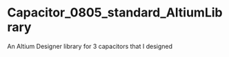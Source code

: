 # Capacitor_0805_standard_AltiumLibrary
An Altium Designer library for 3 capacitors that I designed
